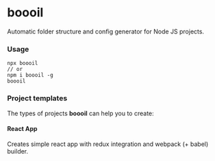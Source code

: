 # boooil

Automatic folder structure and config generator for Node JS projects.

### Usage

```
npx boooil
// or
npm i boooil -g
boooil
```

### Project templates
The types of projects **boooil** can help you to create:
#### React App
Creates simple react app with redux integration and webpack (+ babel) builder.